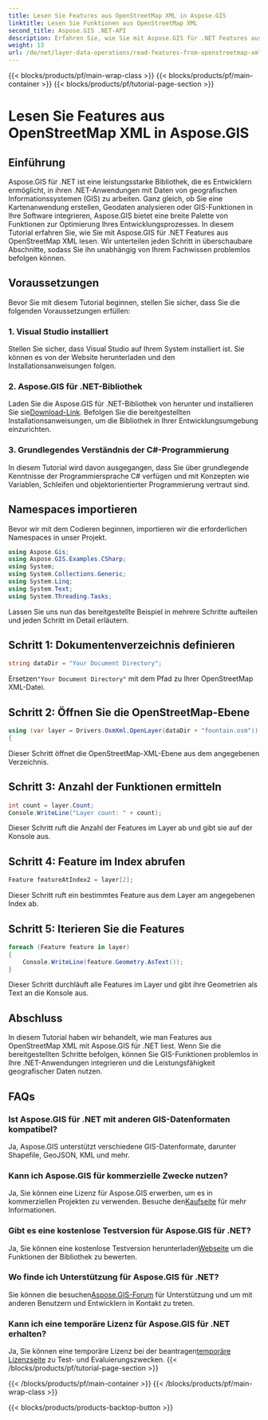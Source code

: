 ```yaml
---
title: Lesen Sie Features aus OpenStreetMap XML in Aspose.GIS
linktitle: Lesen Sie Funktionen aus OpenStreetMap XML
second_title: Aspose.GIS .NET-API
description: Erfahren Sie, wie Sie mit Aspose.GIS für .NET Features aus OpenStreetMap XML lesen. Schritt-für-Schritt-Anleitung mit Codebeispielen.
weight: 13
url: /de/net/layer-data-operations/read-features-from-openstreetmap-xml/
---
```


{{< blocks/products/pf/main-wrap-class >}}
{{< blocks/products/pf/main-container >}}
{{< blocks/products/pf/tutorial-page-section >}}

# Lesen Sie Features aus OpenStreetMap XML in Aspose.GIS

## Einführung
Aspose.GIS für .NET ist eine leistungsstarke Bibliothek, die es Entwicklern ermöglicht, in ihren .NET-Anwendungen mit Daten von geografischen Informationssystemen (GIS) zu arbeiten. Ganz gleich, ob Sie eine Kartenanwendung erstellen, Geodaten analysieren oder GIS-Funktionen in Ihre Software integrieren, Aspose.GIS bietet eine breite Palette von Funktionen zur Optimierung Ihres Entwicklungsprozesses.
In diesem Tutorial erfahren Sie, wie Sie mit Aspose.GIS für .NET Features aus OpenStreetMap XML lesen. Wir unterteilen jeden Schritt in überschaubare Abschnitte, sodass Sie ihn unabhängig von Ihrem Fachwissen problemlos befolgen können.
## Voraussetzungen
Bevor Sie mit diesem Tutorial beginnen, stellen Sie sicher, dass Sie die folgenden Voraussetzungen erfüllen:
### 1. Visual Studio installiert
Stellen Sie sicher, dass Visual Studio auf Ihrem System installiert ist. Sie können es von der Website herunterladen und den Installationsanweisungen folgen.
### 2. Aspose.GIS für .NET-Bibliothek
 Laden Sie die Aspose.GIS für .NET-Bibliothek von herunter und installieren Sie sie[Download-Link](https://releases.aspose.com/gis/net/). Befolgen Sie die bereitgestellten Installationsanweisungen, um die Bibliothek in Ihrer Entwicklungsumgebung einzurichten.
### 3. Grundlegendes Verständnis der C#-Programmierung
In diesem Tutorial wird davon ausgegangen, dass Sie über grundlegende Kenntnisse der Programmiersprache C# verfügen und mit Konzepten wie Variablen, Schleifen und objektorientierter Programmierung vertraut sind.
## Namespaces importieren
Bevor wir mit dem Codieren beginnen, importieren wir die erforderlichen Namespaces in unser Projekt.

```csharp
using Aspose.Gis;
using Aspose.GIS.Examples.CSharp;
using System;
using System.Collections.Generic;
using System.Linq;
using System.Text;
using System.Threading.Tasks;
```

Lassen Sie uns nun das bereitgestellte Beispiel in mehrere Schritte aufteilen und jeden Schritt im Detail erläutern.
## Schritt 1: Dokumentenverzeichnis definieren
```csharp
string dataDir = "Your Document Directory";
```
 Ersetzen`"Your Document Directory"` mit dem Pfad zu Ihrer OpenStreetMap XML-Datei.
## Schritt 2: Öffnen Sie die OpenStreetMap-Ebene
```csharp
using (var layer = Drivers.OsmXml.OpenLayer(dataDir + "fountain.osm"))
{
```
Dieser Schritt öffnet die OpenStreetMap-XML-Ebene aus dem angegebenen Verzeichnis.
## Schritt 3: Anzahl der Funktionen ermitteln
```csharp
int count = layer.Count;
Console.WriteLine("Layer count: " + count);
```
Dieser Schritt ruft die Anzahl der Features im Layer ab und gibt sie auf der Konsole aus.
## Schritt 4: Feature im Index abrufen
```csharp
Feature featureAtIndex2 = layer[2];
```
Dieser Schritt ruft ein bestimmtes Feature aus dem Layer am angegebenen Index ab.
## Schritt 5: Iterieren Sie die Features
```csharp
foreach (Feature feature in layer)
{
    Console.WriteLine(feature.Geometry.AsText());
}
```
Dieser Schritt durchläuft alle Features im Layer und gibt ihre Geometrien als Text an die Konsole aus.
## Abschluss
In diesem Tutorial haben wir behandelt, wie man Features aus OpenStreetMap XML mit Aspose.GIS für .NET liest. Wenn Sie die bereitgestellten Schritte befolgen, können Sie GIS-Funktionen problemlos in Ihre .NET-Anwendungen integrieren und die Leistungsfähigkeit geografischer Daten nutzen.
## FAQs
### Ist Aspose.GIS für .NET mit anderen GIS-Datenformaten kompatibel?
Ja, Aspose.GIS unterstützt verschiedene GIS-Datenformate, darunter Shapefile, GeoJSON, KML und mehr.
### Kann ich Aspose.GIS für kommerzielle Zwecke nutzen?
Ja, Sie können eine Lizenz für Aspose.GIS erwerben, um es in kommerziellen Projekten zu verwenden. Besuche den[Kaufseite](https://purchase.aspose.com/buy) für mehr Informationen.
### Gibt es eine kostenlose Testversion für Aspose.GIS für .NET?
 Ja, Sie können eine kostenlose Testversion herunterladen[Webseite](https://releases.aspose.com/) um die Funktionen der Bibliothek zu bewerten.
### Wo finde ich Unterstützung für Aspose.GIS für .NET?
 Sie können die besuchen[Aspose.GIS-Forum](https://forum.aspose.com/c/gis/33) für Unterstützung und um mit anderen Benutzern und Entwicklern in Kontakt zu treten.
### Kann ich eine temporäre Lizenz für Aspose.GIS für .NET erhalten?
 Ja, Sie können eine temporäre Lizenz bei der beantragen[temporäre Lizenzseite](https://purchase.aspose.com/temporary-license/) zu Test- und Evaluierungszwecken.
{{< /blocks/products/pf/tutorial-page-section >}}

{{< /blocks/products/pf/main-container >}}
{{< /blocks/products/pf/main-wrap-class >}}

{{< blocks/products/products-backtop-button >}}
